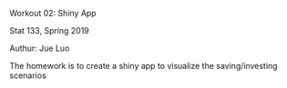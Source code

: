 Workout 02: Shiny App

Stat 133, Spring 2019

Authur: Jue Luo

The homework is to create a shiny app to visualize the saving/investing scenarios


